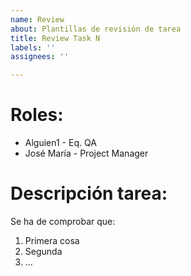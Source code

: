 ```yaml
---
name: Review
about: Plantillas de revisión de tarea
title: Review Task N
labels: ''
assignees: ''

---
```


# **Roles:**
- Alguien1 - Eq. QA
- José María - Project Manager

# **Descripción tarea:**
Se ha de comprobar que:
1. Primera cosa
2. Segunda
3. ...